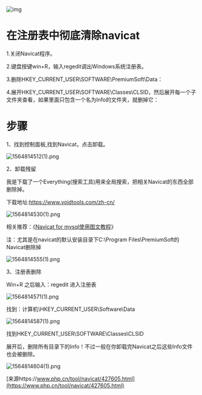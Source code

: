 ![img](https://img.php.cn/upload/article/000/000/037/5d452e28022cf816.jpg)

# 在注册表中彻底清除navicat

1.关闭Navicat程序。

2.键盘按键win+R，输入regedit调出Windows系统注册表。

3.删除HKEY_CURRENT_USER\SOFTWARE\PremiumSoft\Data：

4.展开HKEY_CURRENT_USER\SOFTWARE\Classes\CLSID，然后展开每一个子文件夹查看，如果里面只包含一个名为Info的文件夹，就删掉它：

# 步骤

1、找到控制面板,找到Navicat，点击卸载。

![1564814512(1).png](https://img.php.cn/upload/image/358/206/350/1564814662529694.png)

2、卸载残留

我是下载了一个Everything(搜索工具)用来全局搜索，把相关Navicat的东西全部删除掉。

下载地址:https://www.voidtools.com/zh-cn/

![1564814530(1).png](https://img.php.cn/upload/image/771/652/326/1564814683254280.png)

相关推荐：《[Navicat for mysql使用图文教程](https://www.php.cn/tool/navicat/)》

注：尤其是在navicat的默认安装目录下C:\Program Files\PremiumSoft的Navicat删除掉

![1564814555(1).png](https://img.php.cn/upload/image/281/545/196/1564814738388148.png)

3、注册表删除

Win+R 之后输入：regedit 进入注册表

![1564814571(1).png](https://img.php.cn/upload/image/692/321/770/1564814756425999.png)

找到：计算机\HKEY_CURRENT_USER\Software\Data

![1564814587(1).png](https://img.php.cn/upload/image/690/632/321/1564814773975204.png)

找到HKEY_CURRENT_USER\SOFTWARE\Classes\CLSID

展开后，删除所有目录下的Info！不过一般在你卸载完Navicat之后这些Info文件也会被删除。

![1564814604(1).png](https://img.php.cn/upload/image/207/288/449/1564814793273643.png)

[来源https://www.php.cn/tool/navicat/427605.html](https://www.php.cn/tool/navicat/427605.html)

